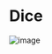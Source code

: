 # Dice
![image](https://user-images.githubusercontent.com/100313500/178739353-8fffac05-3c84-4598-b065-860224f682c2.png)
